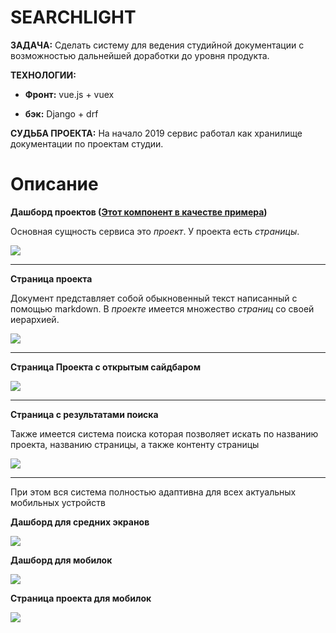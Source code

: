 # SEARCHLIGHT

**ЗАДАЧА:** Сделать систему для ведения студийной документации с возможностью
дальнейшей доработки до уровня продукта.  

**ТЕХНОЛОГИИ:**

* **Фронт:** vue.js + vuex

* **бэк:** Django + drf


**СУДЬБА ПРОЕКТА:** На начало 2019 сервис работал как хранилище документации по проектам студии.

# Описание

**Дашборд проектов ([Этот компонент в качестве примера](1.Searchlight/code_example.vue))**

Основная сущность сервиса это _проект_. У проекта есть _страницы_.

![](../static/01.jpg)

---

**Страница проекта**

Документ представляет собой обыкновенный текст написанный с помощью markdown.
В _проекте_ имеется множество _страниц_ со своей иерархией.

![](../static/02.jpg)

---

**Страница Проекта с открытым сайдбаром**

![](../static/03.jpg)

---

**Страница с результатами поиска**

Также имеется система поиска которая позволяет искать по названию проекта, 
названию страницы, а также контенту страницы

![](../static/04.jpg)

---

При этом вся система полностью адаптивна для всех актуальных мобильных устройств

**Дашборд для средних экранов**

![](../static/05.jpg)

**Дашборд для мобилок**

![](../static/06.jpg)

**Страница проекта для мобилок**

![](../static/07.jpg)